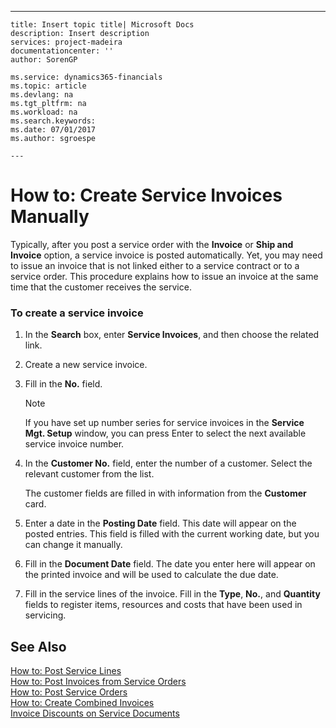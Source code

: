 ---
    title: Insert topic title| Microsoft Docs
    description: Insert description
    services: project-madeira
    documentationcenter: ''
    author: SorenGP

    ms.service: dynamics365-financials
    ms.topic: article
    ms.devlang: na
    ms.tgt_pltfrm: na
    ms.workload: na
    ms.search.keywords:
    ms.date: 07/01/2017
    ms.author: sgroespe

    ---
# How to: Create Service Invoices Manually
Typically, after you post a service order with the **Invoice** or **Ship and Invoice** option, a service invoice is posted automatically. Yet, you may need to issue an invoice that is not linked either to a service contract or to a service order. This procedure explains how to issue an invoice at the same time that the customer receives the service.  
  
### To create a service invoice  
  
1.  In the **Search** box, enter **Service Invoices**, and then choose the related link.  
  
2.  Create a new service invoice.  
  
3.  Fill in the **No.** field.  
  
    > [!NOTE]  
    >  If you have set up number series for service invoices in the **Service Mgt. Setup** window, you can press Enter to select the next available service invoice number.  
  
4.  In the **Customer No.** field, enter the number of a customer. Select the relevant customer from the list.  
  
     The customer fields are filled in with information from the **Customer** card.  
  
5.  Enter a date in the **Posting Date** field. This date will appear on the posted entries. This field is filled with the current working date, but you can change it manually.  
  
6.  Fill in the **Document Date** field. The date you enter here will appear on the printed invoice and will be used to calculate the due date.  
  
7.  Fill in the service lines of the invoice. Fill in the **Type**, **No.**, and **Quantity** fields to register items, resources and  costs that have been used in servicing.  
  
## See Also  
 [How to: Post Service Lines](../Service/how-to-post-service-lines.md)   
 [How to: Post Invoices from Service Orders](../Service/how-to-post-invoices-from-service-orders.md)   
 [How to: Post Service Orders](../Service/how-to-post-service-orders.md)   
 [How to: Create Combined Invoices](../Service/how-to-create-combined-invoices.md)   
 [Invoice Discounts on Service Documents](../Service/invoice-discounts-on-service-documents.md)